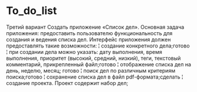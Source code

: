 # To_do_list
Третий вариант Создать приложение «Список дел». Основная задача приложения: предоставить пользователю функциональность для создания и ведения списка дел. Интерфейс приложения должен предоставлять такие возможности: ¦ создание конкретного дела;готово ¦ при создании дела можно указать: дату выполнения, время выполнения, приоритет (высокий, средний, низкий), теги, текстовый комментарий, прикрепленный файл;готово ¦ отображение списка дел на день, неделю, месяц; готово ¦ поиск дел по различным критериям поиска;готово ¦ сохранение списка дел в файл pdf-формата;сделать ¦ создание проекта. Проект содержит набор дел; 
